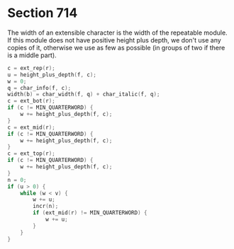 # Section 714

The width of an extensible character is the width of the repeatable module.
If this module does not have positive height plus depth, we don't use any copies of it, otherwise we use as few as possible (in groups of two if there is a middle part).

```c << Compute the minimum suitable height, |w|, and the corresponding number of extension steps, |n|; also set |width(b)| >>=
c = ext_rep(r);
u = height_plus_depth(f, c);
w = 0;
q = char_info(f, c);
width(b) = char_width(f, q) + char_italic(f, q);
c = ext_bot(r);
if (c != MIN_QUARTERWORD) {
    w += height_plus_depth(f, c);
}
c = ext_mid(r);
if (c != MIN_QUARTERWORD) {
    w += height_plus_depth(f, c);
}
c = ext_top(r);
if (c != MIN_QUARTERWORD) {
    w += height_plus_depth(f, c);
}
n = 0;
if (u > 0) {
    while (w < v) {
        w += u;
        incr(n);
        if (ext_mid(r) != MIN_QUARTERWORD) {
            w += u;
        }
    }
}
```
